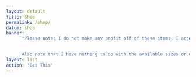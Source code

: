 ```yaml
---
layout: default
title: Shop
permalink: /shop/
datum: shop
banner:
      "Please note: I do not make any profit off of these items. I accept donations for the stickers I mail out personally, and anything beyond my costs is donated to charity.  All CafePress items such as shirts are sold at cost. The best way to support my work is to tell people about it!


      Also note that I have nothing to do with the available sizes or quality of items or fulfillment of orders from CafePress. They do all the work here, please address any issues with them."
layout: list
action: 'Get This'
---
```

